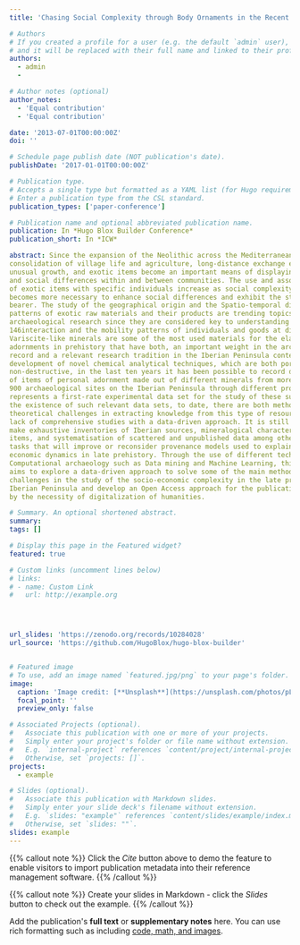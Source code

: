 ```yaml
---
title: 'Chasing Social Complexity through Body Ornaments in the Recent Prehistory of Iberia. Implementation of an Archaeochemical Tool for Prehistoric Data Analysis and Predictive Modelling'

# Authors
# If you created a profile for a user (e.g. the default `admin` user), write the username (folder name) here
# and it will be replaced with their full name and linked to their profile.
authors:
  - admin
  - 

# Author notes (optional)
author_notes:
  - 'Equal contribution'
  - 'Equal contribution'

date: '2013-07-01T00:00:00Z'
doi: ''

# Schedule page publish date (NOT publication's date).
publishDate: '2017-01-01T00:00:00Z'

# Publication type.
# Accepts a single type but formatted as a YAML list (for Hugo requirements).
# Enter a publication type from the CSL standard.
publication_types: ['paper-conference']

# Publication name and optional abbreviated publication name.
publication: In *Hugo Blox Builder Conference*
publication_short: In *ICW*

abstract: Since the expansion of the Neolithic across the Mediterranean, with the arrival and
consolidation of village life and agriculture, long-distance exchange experiences
unusual growth, and exotic items become an important means of displaying new roles
and social differences within and between communities. The use and association
of exotic items with specific individuals increase as social complexity grows and it
becomes more necessary to enhance social differences and exhibit the status of the
bearer. The study of the geographical origin and the Spatio-temporal distribution
patterns of exotic raw materials and their products are trending topics in European
archaeological research since they are considered key to understanding social
146interaction and the mobility patterns of individuals and goods at different scales.
Variscite-like minerals are some of the most used materials for the elaboration of body
adornments in prehistory that have both, an important weight in the archaeological
record and a relevant research tradition in the Iberian Peninsula context. Thanks to the
development of novel chemical analytical techniques, which are both portable and
non-destructive, in the last ten years it has been possible to record data of thousands
of items of personal adornment made out of different minerals from more than
900 archaeological sites on the Iberian Peninsula through different projects, which
represents a first-rate experimental data set for the study of these subjects. Despite
the existence of such relevant data sets, to date, there are both methodological and
theoretical challenges in extracting knowledge from this type of resource due to the
lack of comprehensive studies with a data-driven approach. It is still necessary to
make exhaustive inventories of Iberian sources, mineralogical characterisation of
items, and systematisation of scattered and unpublished data among other urgent
tasks that will improve or reconsider provenance models used to explain the socio-
economic dynamics in late prehistory. Through the use of different techniques of
Computational archaeology such as Data mining and Machine Learning, this project
aims to explore a data-driven approach to solve some of the main methodological
challenges in the study of the socio-economic complexity in the late prehistory of the
Iberian Peninsula and develop an Open Access approach for the publication of results
by the necessity of digitalization of humanities.

# Summary. An optional shortened abstract.
summary: 
tags: []

# Display this page in the Featured widget?
featured: true

# Custom links (uncomment lines below)
# links:
# - name: Custom Link
#   url: http://example.org




url_slides: 'https://zenodo.org/records/10284028'
url_source: 'https://github.com/HugoBlox/hugo-blox-builder'


# Featured image
# To use, add an image named `featured.jpg/png` to your page's folder.
image:
  caption: 'Image credit: [**Unsplash**](https://unsplash.com/photos/pLCdAaMFLTE)'
  focal_point: ''
  preview_only: false

# Associated Projects (optional).
#   Associate this publication with one or more of your projects.
#   Simply enter your project's folder or file name without extension.
#   E.g. `internal-project` references `content/project/internal-project/index.md`.
#   Otherwise, set `projects: []`.
projects:
  - example

# Slides (optional).
#   Associate this publication with Markdown slides.
#   Simply enter your slide deck's filename without extension.
#   E.g. `slides: "example"` references `content/slides/example/index.md`.
#   Otherwise, set `slides: ""`.
slides: example
---
```


{{% callout note %}}
Click the _Cite_ button above to demo the feature to enable visitors to import publication metadata into their reference management software.
{{% /callout %}}

{{% callout note %}}
Create your slides in Markdown - click the _Slides_ button to check out the example.
{{% /callout %}}

Add the publication's **full text** or **supplementary notes** here. You can use rich formatting such as including [code, math, and images](https://docs.hugoblox.com/content/writing-markdown-latex/).
